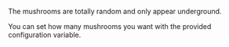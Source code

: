 
The mushrooms are totally random and only appear underground.

You can set how many mushrooms you want with the provided configuration variable.

